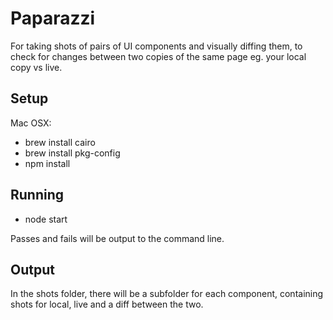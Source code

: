 # Paparazzi

For taking shots of pairs of UI components and visually diffing them, to check for changes between two copies of the same page eg. your local copy vs live.

## Setup

Mac OSX:
- brew install cairo
- brew install pkg-config
- npm install

## Running
- node start

Passes and fails will be output to the command line.

## Output
In the shots folder, there will be a subfolder for each component, containing shots for local, live and a diff between the two.
